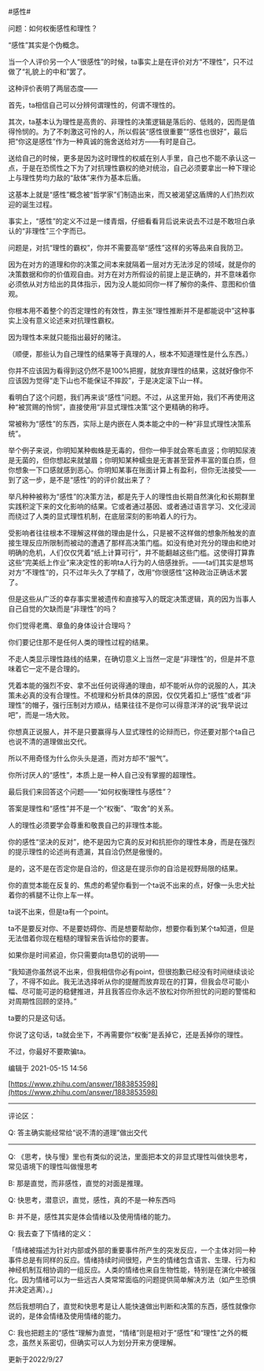 #感性#

问题：如何权衡感性和理性？

“感性”其实是个伪概念。

当一个人评价另一个人“很感性”的时候，ta事实上是在评价对方“不理性”，只不过做了“礼貌上的中和”罢了。

这种评价表明了两层态度——

首先，ta相信自己可以分辨何谓理性的，何谓不理性的。

其次，ta基本认为理性是高贵的、非理性的决策逻辑是落后的、低贱的，因而是值得怜悯的。为了不刺激这可怜的人，所以假装“感性很重要”“感性也很好”，最后把“你这是感性”作为一种真诚的施舍送给对方——有时是自己。

送给自己的时候，更多是因为这时理性的权威在别人手里，自己也不能不承认这一点，于是在恐慌性之下为了对抗理性霸权的绝对统治，自己必须要拿出一种下理论上与理性势均力敌的“敌体”来作为基本后盾。

这基本上就是“感性”概念被“哲学家”们制造出来，而又被渴望这盾牌的人们热烈欢迎的诞生过程。

事实上，“感性”的定义不过是一缕青烟，仔细看看背后说来说去不过是不敢坦白承认的“非理性”三个字而已。

问题是，对抗“理性的霸权”，你并不需要高举“感性”这样的劣等品来自我防卫。

因为在对方的道理和你的决策之间本来就隔着一层对方无法涉足的领域，就是你的决策数据和你的价值观自由。对方在对方所假设的前提上是正确的，并不意味着你必须依从对方给出的具体指示，因为没人能如同你一样了解你的条件、意图和价值观。

你根本用不着整个的否定理性的有效性，靠主张“理性推断并不是都能说中”这种事实上没有意义论述来对抗理性霸权。

因为理性本来就只能指出最好的赌注。

（顺便，那些认为自己理性的结果等于真理的人，根本不知道理性是什么东西。）

你并不应该因为看得到这仍然不是100%把握，就放弃理性的结果，这就好像你不应该因为觉得“走下山也不能保证不摔跤”，于是决定滚下山一样。

看明白了这个问题，我们再来谈“感性”问题。不过，从这里开始，我们不再使用这种“被赏赐的怜悯”，直接使用“非显式理性决策“这个更精确的称呼。

常被称为“感性”的东西，实际上是内嵌在人类本能之中的一种“非显式理性决策系统”。

举个例子来说，你明知某种蜘蛛是无毒的，但你一伸手就会寒毛直竖；你明知尿液是无菌的，但你想起来就皱眉；你明知某种蠕虫是无害甚至营养丰富的蛋白质，但你想象一下口感就感到恶心。你明知某事在账面计算上有盈利，但你无法接受——到了这一步，是不是“感性”的的评价就出来了？

举凡种种被称为“感性”的决策方法，都是先于人的理性由长期自然演化和长期群里实践积淀下来的文化影响的结果。它或者通过基因、或者通过语言学习、文化浸润而绕过了人类的显式理性机制，在底层深刻的影响着人的行为。

受影响者往往根本不理解这样做的理由是什么，只是被不这样做的想象所触发的直接生理反应所限制而被动的遭遇了那样高决策门槛。如没有绝对充分的理由和绝对明确的危机，人们仅仅凭着“纸上计算可行”，并不能翻越这些门槛。这使得打算靠这些“完美纸上作业”来决定性的影响ta人行为的人倍感挫折。——ta们其实是想骂对方“不理性”的，只不过年头久了学精了，改用“你很感性”这种政治正确话术罢了。

但是这些从广泛的幸存事实里被遗传和直接写入的既定决策逻辑，真的因为当事人自己自觉的欠缺而是“非理性”的吗？

你们觉得老鹰、章鱼的身体设计合理吗？

你们要记住那不是任何人类的理性过程的结果。

不走人类显示理性路线的结果，在确切意义上当然一定是“非理性”的，但是并不意味着它一定不是合理的。

凭着本能的强烈不安、拿不出任何说得通的理由，却不能听从你的说服的人，其决策未必真的没有合理性。不梳理和分析具体的原因，仅仅凭着扣上“感性”或者“非理性”的帽子，强行压制对方顺从，结果往往不是你可以得意洋洋的说“我早说过吧”，而是一场大败。

你想真正说服人，并不是只要赢得与人显式理性的论辩而已，你还要对那个ta自己也说不清的道理做出交代。

所以不用奇怪为什么你头头是道，而对方却不“服气”。

你所讨厌人的“感性”，本质上是一种人自己没有掌握的超理性。

最后我们来回答这个问题——“如何权衡理性与感性”？

答案是理性和“感性”并不是一个“权衡”、“取舍”的关系。

人的理性必须要学会尊重和敬畏自己的非理性本能。

你的感性“坚决的反对”，绝不是因为它真的反对和抗拒你的理性本身，而是在强烈的提示理性的论述尚有遗漏，其自洽仍然是傲慢的。

是的，这不是在否定你是自洽的，但这是在提示你的自洽是视野局限的结果。

你的直觉本能在反复的、焦虑的希望你看到一个ta说不出来的点，好像一头忠犬扯着你的裤腿不让你上车一样。

ta说不出来，但是ta有一个point。

ta不是要反对你、不是要妨碍你、而是想要帮助你，想要你看到某个ta知道，但是无法借着你现在粗糙的理智来告诉给你的要害。

如果你是时间紧迫，你只需要向ta恳切的说明——

“我知道你虽然说不出来，但我相信你必有point，但很抱歉已经没有时间继续谈论了，不得不如此。我无法选择听从你的提醒而放弃现在的打算，但我会尽可能小幅、尽可能可逆的稳健推进，并且我答应你永远不放松对你所担忧的问题的警惕和对周期性回顾的坚持。”

ta要的只是这句话。

你说了这句话，ta就会坐下，不再需要你“权衡”是丢掉它，还是丢掉你的理性。

不过，你最好不要欺骗ta。

编辑于 2021-05-15 14:56

[https://www.zhihu.com/answer/1883853598](https://www.zhihu.com/answer/1883853598)

---

评论区：

Q: 答主确实能经常给“说不清的道理”做出交代

---

Q: 《思考，快与慢》里也有类似的说法，里面把本文的非显式理性叫做快思考，常见语境下的理性叫做慢思考

B: 那是直觉，而非感性，直觉的对面是推理。

Q: 快思考，潜意识，直觉，感性，真的不是一种东西吗

B: 并不是，感性其实是体会情绪以及使用情绪的能力。

Q: 我去查了下情绪的定义：

「情绪被描述为针对内部或外部的重要事件所产生的突发反应，一个主体对同一种事件总是有同样的反应。情绪持续时间很短，产生的情绪包含语言、生理、行为和神经机制互相协调的一组反应。人类的情绪也来自生物性能，特别是在演化中被强化。因为情绪可以为一些远古人类常常面临的问题提供简单解决方法（如产生恐惧并决定逃离）。」

然后我想明白了，直觉和快思考是让人能快速做出判断和决策的东西，感性就像你说的，是体会情绪及使用情绪的能力。

C: 我也把题主的“感性”理解为直觉，“情绪”则是相对于“感性”和“理性”之外的概念，虽然关系密切，但确实可以人为划分开来方便理解。

更新于2022/9/27